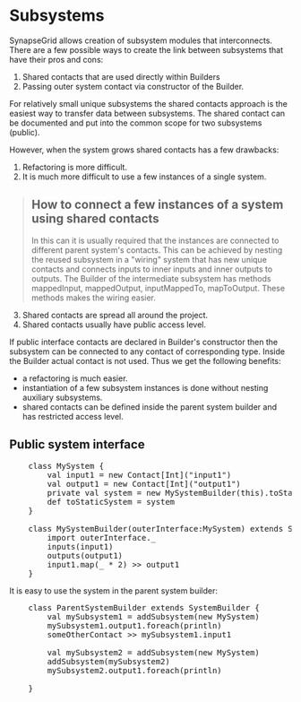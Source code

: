 Subsystems
==========

SynapseGrid allows creation of subsystem modules that interconnects. There are a few possible
ways to create the link between subsystems that have their pros and cons:

1. Shared contacts that are used directly within Builders
2. Passing outer system contact via constructor of the Builder.

For relatively small unique subsystems the shared contacts approach is the easiest way to transfer data
between subsystems. The shared contact can be documented and put into the common scope for two
subsystems (public).

However, when the system grows shared contacts has a few drawbacks:

1. Refactoring is more difficult.
2. It is much more difficult to use a few instances of a single system.

> How to connect a few instances of a system using shared contacts
> ----------------------------------------------------------------
>
> In this can it is usually required that the instances are connected to different parent system's
> contacts. This can be achieved by nesting the reused subsystem in a "wiring" system that
> has new unique contacts and connects inputs to inner inputs and inner outputs to outputs.
> The Builder of the intermediate subsystem has methods mappedInput, mappedOutput, inputMappedTo, mapToOutput.
> These methods makes the wiring easier.

3. Shared contacts are spread all around the project.
4. Shared contacts usually have public access level.

If public interface contacts are declared in Builder's constructor then the subsystem can be
connected to any contact of corresponding type. Inside the Builder actual contact is not used. Thus
we get the following benefits:
- a refactoring is much easier.
- instantiation of a few subsystem instances is done without nesting auxiliary subsystems.
- shared contacts can be defined inside the parent system builder and has restricted access level.

Public system interface
-----------------------

<pre>
    class MySystem {
        val input1 = new Contact[Int]("input1")
        val output1 = new Contact[Int]("output1")
        private val system = new MySystemBuilder(this).toStaticSystem
	    def toStaticSystem = system
	}

	class MySystemBuilder(outerInterface:MySystem) extends SystemBuilder {
	    import outerInterface._
	    inputs(input1)
	    outputs(output1)
	    input1.map(_ * 2) >> output1
	}
</pre>

It is easy to use the system in the parent system builder:

<pre>
    class ParentSystemBuilder extends SystemBuilder {
        val mySubsystem1 = addSubsystem(new MySystem)
        mySubsystem1.output1.foreach(println)
        someOtherContact >> mySubsystem1.input1

        val mySubsystem2 = addSubsystem(new MySystem)
        addSubsystem(mySubsystem2)
        mySubsystem2.output1.foreach(println)

    }

</pre>

